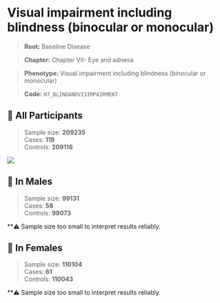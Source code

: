 # Visual impairment including blindness (binocular or monocular)

> **Root:** Baseline Disease  

> **Chapter:** Chapter VII- Eye and adnexa  

> **Phenotype:** Visual impairment including blindness (binocular or monocular)  

> **Code:** `H7_BLINDANDVISIMPAIRMENT`

## 🧪 All Participants  
> Sample size: **209235**  
> Cases: **119**  
> Controls: **209116**
<img src="/Disease/Figures/ALL/Baseline/H7_BLINDANDVISIMPAIRMENT.png"/>
<CsvTable src="/Disease_Data/ALL/Baseline/LG_H7_BLINDANDVISIMPAIRMENT.csv" label="🔍 View full results" />

## 👨 In Males  
> Sample size: **99131**  
> Cases: **58**  
> Controls: **99073**

**⚠️ Sample size too small to interpret results reliably.

## 👩 In Females  
> Sample size: **110104**  
> Cases: **61**  
> Controls: **110043**

**⚠️ Sample size too small to interpret results reliably.
